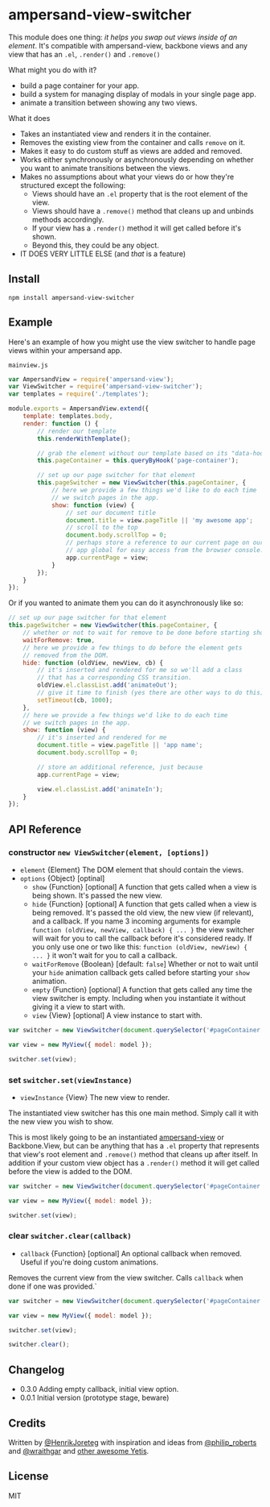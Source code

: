 # ampersand-view-switcher

This module does one thing: *it helps you swap out views inside of an element*. It's compatible with ampersand-view, backbone views and any view that has an `.el`, `.render()` and `.remove()`

What might you do with it?
- build a page container for your app.
- build a system for managing display of modals in your single page app.
- animate a transition between showing any two views.

What it does
- Takes an instantiated view and renders it in the container.
- Removes the existing view from the container and calls `remove` on it.
- Makes it easy to do custom stuff as views are added and removed.
- Works either synchronously or asynchronously depending on whether you want to animate transitions between the views.
- Makes no assumptions about what your views do or how they're structured except the following:
    - Views should have an `.el` property that is the root element of the view.
    - Views should have a `.remove()` method that cleans up and unbinds methods accordingly.
    - If your view has a `.render()` method it will get called before it's shown.
    - Beyond this, they could be any object.
- IT DOES VERY LITTLE ELSE (and *that* is a feature)

## Install

```
npm install ampersand-view-switcher
```

## Example

Here's an example of how you might use the view switcher to handle page views within your ampersand app.

`mainview.js`

```js
var AmpersandView = require('ampersand-view');
var ViewSwitcher = require('ampersand-view-switcher');
var templates = require('./templates');

module.exports = AmpersandView.extend({
    template: templates.body,
    render: function () {
        // render our template
        this.renderWithTemplate();

        // grab the element without our template based on its "data-hook" attribute
        this.pageContainer = this.queryByHook('page-container');

        // set up our page switcher for that element
        this.pageSwitcher = new ViewSwitcher(this.pageContainer, {
            // here we provide a few things we'd like to do each time
            // we switch pages in the app.
            show: function (view) {
                // set our document title
                document.title = view.pageTitle || 'my awesome app';
                // scroll to the top
                document.body.scrollTop = 0;
                // perhaps store a reference to our current page on our
                // app global for easy access from the browser console.
                app.currentPage = view;
            }
        });
    } 
});
```

Or if you wanted to animate them you can do it asynchronously like so:

```js
// set up our page switcher for that element
this.pageSwitcher = new ViewSwitcher(this.pageContainer, {
    // whether or not to wait for remove to be done before starting show
    waitForRemove: true,
    // here we provide a few things to do before the element gets
    // removed from the DOM.
    hide: function (oldView, newView, cb) {
        // it's inserted and rendered for me so we'll add a class 
        // that has a corresponding CSS transition.
        oldView.el.classList.add('animateOut');
        // give it time to finish (yes there are other ways to do this)
        setTimeout(cb, 1000);
    },
    // here we provide a few things we'd like to do each time
    // we switch pages in the app.
    show: function (view) {
        // it's inserted and rendered for me
        document.title = view.pageTitle || 'app name';
        document.body.scrollTop = 0;

        // store an additional reference, just because
        app.currentPage = view;

        view.el.classList.add('animateIn');
    }
});
```


## API Reference

### constructor `new ViewSwitcher(element, [options])`

* `element` {Element} The DOM element that should contain the views.
* `options` {Object} [optinal]
    * `show` {Function} [optional] A function that gets called when a view is being shown. It's passed the new view.
    * `hide` {Function} [optional] A function that gets called when a view is being removed. It's passed the old view, the new view (if relevant), and a callback. If you name 3 incoming arguments for example `function (oldView, newView, callback) { ... }` the view switcher will wait for you to call the callback before it's considered ready. If you only use one or two like this: `function (oldView, newView) { ... }` it won't wait for you to call a callback.
    * `waitForRemove` {Boolean} [default: `false`] Whether or not to wait until your `hide` animation callback gets called before starting your `show` animation.
    * `empty` {Function} [optional] A function that gets called any time the view switcher is empty. Including when you instantiate it without giving it a view to start with.
    * `view` {View} [optional] A view instance to start with.

```javascript
var switcher = new ViewSwitcher(document.querySelector('#pageContainer'));

var view = new MyView({ model: model });

switcher.set(view);
```

### set `switcher.set(viewInstance)`

* `viewInstance` {View} The new view to render.

The instantiated view switcher has this one main method. Simply call it with the new view you wish to show.

This is most likely going to be an instantiated [ampersand-view](https://github.com/ampersandjs/ampersand-view) or Backbone.View, but can be anything that has a `.el` property that represents that view's root element and `.remove()` method that cleans up after itself. In addition if your custom view object has a `.render()` method it will get called before the view is added to the DOM.

```javascript
var switcher = new ViewSwitcher(document.querySelector('#pageContainer'));

var view = new MyView({ model: model });

switcher.set(view);
```

### clear `switcher.clear(callback)`

* `callback` {Function} [optional] An optional callback when removed. Useful if you're doing custom animations.

Removes the current view from the view switcher. Calls `callback` when done if one was provided.`

```javascript
var switcher = new ViewSwitcher(document.querySelector('#pageContainer'));

var view = new MyView({ model: model });

switcher.set(view);

switcher.clear();
```

## Changelog

- 0.3.0 Adding empty callback, initial view option.
- 0.0.1 Initial version (prototype stage, beware)

<!-- starthide -->

## Credits

Written by [@HenrikJoreteg](http://twitter.com/henrikjoreteg) with inspiration and ideas from [@philip_roberts](http://twitter.com/philip_roberts) and [@wraithgar](http://twitter.com/wraithgar) and [other awesome Yetis](http://andyet.com/team).


## License

MIT

<!-- endhide -->
